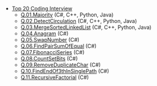- [Top 20 Coding Interview](README.md)
  - [Q.01.Majority](Q.01.Majority/README.md) (C#, C++, Python, Java)
  - [Q.02.DetectCirculation](Q.02.DetectCirculation/README.md) (C#, C++, Python, Java)
  - [Q.03.MergeSortedLinkedList](Q.03.MergeSortedLinkedList/README.md) (C#, C++, Python, Java)
  - [Q.04.Anagram](Q.04.Anagram/README.md) (C#)
  - [Q.05.SwapNumber](Q.05.SwapNumber/README.md) (C#)
  - [Q.06.FindPairSumOfEqual](Q.06.FindPairSumOfEqual/README.md) (C#)
  - [Q.07.FibonacciSeries](Q.07.FibonacciSeries/README.md) (C#)
  - [Q.08.CountSetBits](Q.08.CountSetBits/README.md) (C#)
  - [Q.09.RemoveDuplicateChar](Q.09.RemoveDuplicateChar/README.md) (C#)
  - [Q.10.FindEndOf3thInSinglePath](Q.10.FindEndOf3thInSinglePath/README.md) (C#)
  - [Q.11.RecursiveFactorial](Q.11.RecursiveFactorial) (C#)
